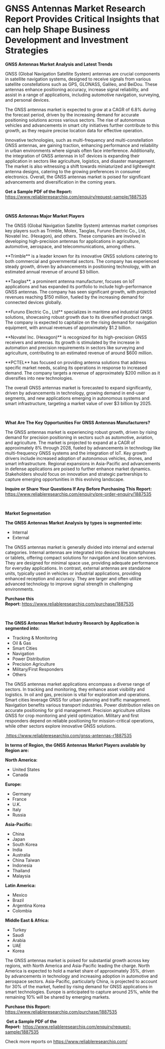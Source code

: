 <p><h1>GNSS Antennas Market Research Report Provides Critical Insights that can help Shape Business Development and Investment Strategies</h1></p><p><strong>GNSS Antennas Market Analysis and Latest Trends</strong></p>
<p><p>GNSS (Global Navigation Satellite System) antennas are crucial components in satellite navigation systems, designed to receive signals from various satellite constellations such as GPS, GLONASS, Galileo, and BeiDou. These antennas enhance positioning accuracy, increase signal reliability, and assist in a range of applications, including automotive navigation, surveying, and personal devices.</p><p>The GNSS antennas market is expected to grow at a CAGR of 6.8% during the forecast period, driven by the increasing demand for accurate positioning solutions across various sectors. The rise of autonomous vehicles and advancements in smart city initiatives further contribute to this growth, as they require precise location data for effective operation. </p><p>Innovative technologies, such as multi-frequency and multi-constellation GNSS antennas, are gaining traction, enhancing performance and reliability in urban environments where signals often face interference. Additionally, the integration of GNSS antennas in IoT devices is expanding their application in sectors like agriculture, logistics, and disaster management. The market is also witnessing a shift towards miniaturized and lightweight antenna designs, catering to the growing preferences in consumer electronics. Overall, the GNSS antennas market is poised for significant advancements and diversification in the coming years.</p></p>
<p><strong>Get a Sample PDF of the Report:&nbsp;</strong> <a href="https://www.reliableresearchiq.com/enquiry/request-sample/1887535?utm_campaign=2267&utm_medium=2&utm_source=Github&utm_content=ia&utm_term=11022025&utm_id=gnss-antennas">https://www.reliableresearchiq.com/enquiry/request-sample/1887535</a></p>
<p>&nbsp;</p>
<p><strong>GNSS Antennas Major Market Players</strong></p>
<p><p>The GNSS (Global Navigation Satellite System) antennas market comprises key players such as Trimble, Molex, Taoglas, Furuno Electric Co., Ltd, Novatel Inc. (Hexagon), and others. These companies are involved in developing high-precision antennas for applications in agriculture, automotive, aerospace, and telecommunications, among others.</p><p>**Trimble** is a leader known for its innovative GNSS solutions catering to both commercial and governmental sectors. The company has experienced steady growth, driven by advancements in positioning technology, with an estimated annual revenue of around $3 billion.</p><p>**Taoglas**, a prominent antenna manufacturer, focuses on IoT applications and has expanded its portfolio to include high-performance GNSS antennas. The company has seen significant growth, with projected revenues reaching $150 million, fueled by the increasing demand for connected devices globally.</p><p>**Furuno Electric Co., Ltd** specializes in maritime and industrial GNSS solutions, showcasing robust growth due to its diversified product range. The company is expected to capitalize on the rising demand for navigation equipment, with annual revenues of approximately $1.2 billion.</p><p>**Novatel Inc. (Hexagon)** is recognized for its high-precision GNSS receivers and antennas. Its growth is stimulated by the increase in automation and precision requirements in sectors like surveying and agriculture, contributing to an estimated revenue of around $600 million.</p><p>**PCTEL** has focused on providing antenna solutions that address specific market needs, scaling its operations in response to increased demand. The company targets a revenue of approximately $200 million as it diversifies into new technologies.</p><p>The overall GNSS antennas market is forecasted to expand significantly, driven by advancements in technology, growing demand in end-user segments, and new applications emerging in autonomous systems and smart infrastructure, targeting a market value of over $3 billion by 2025.</p></p>
<p>&nbsp;</p>
<p><strong>What Are The Key Opportunities For GNSS Antennas Manufacturers?</strong></p>
<p><p>The GNSS antennas market is experiencing robust growth, driven by rising demand for precision positioning in sectors such as automotive, aviation, and agriculture. The market is projected to expand at a CAGR of approximately 8% through 2028, fueled by advancements in technology like multi-frequency GNSS systems and the integration of IoT. Key growth drivers include increased adoption of autonomous vehicles, drones, and smart infrastructure. Regional expansions in Asia-Pacific and advancements in defense applications are poised to further enhance market dynamics. Stakeholders should focus on innovation and strategic partnerships to capture emerging opportunities in this evolving landscape.</p></p>
<p><strong>Inquire or Share Your Questions If Any Before Purchasing This Report:</strong> <a href="https://www.reliableresearchiq.com/enquiry/pre-order-enquiry/1887535?utm_campaign=2267&utm_medium=2&utm_source=Github&utm_content=ia&utm_term=11022025&utm_id=gnss-antennas">https://www.reliableresearchiq.com/enquiry/pre-order-enquiry/1887535</a></p>
<p>&nbsp;</p>
<p><strong>Market Segmentation</strong></p>
<p><strong>The GNSS Antennas Market Analysis by types is segmented into:</strong></p>
<p><ul><li>Internal</li><li>External</li></ul></p>
<p><p>The GNSS antennas market is generally divided into internal and external categories. Internal antennas are integrated into devices like smartphones or tablets, offering compact solutions for navigation and location services. They are designed for minimal space use, providing adequate performance for everyday applications. In contrast, external antennas are standalone units, typically used in vehicles or industrial applications, providing enhanced reception and accuracy. They are larger and often utilize advanced technology to improve signal strength in challenging environments.</p></p>
<p><strong>Purchase this Report:&nbsp;</strong><a href="https://www.reliableresearchiq.com/purchase/1887535?utm_campaign=2267&utm_medium=2&utm_source=Github&utm_content=ia&utm_term=11022025&utm_id=gnss-antennas">https://www.reliableresearchiq.com/purchase/1887535</a></p>
<p>&nbsp;</p>
<p><strong>The GNSS Antennas Market Industry Research by Application is segmented into:</strong></p>
<p><ul><li>Tracking & Monitoring</li><li>Oil & Gas</li><li>Smart Cities</li><li>Navigation</li><li>Power Distribution</li><li>Precision Agriculture</li><li>Military/First Responders</li><li>Others</li></ul></p>
<p><p>The GNSS antennas market applications encompass a diverse range of sectors. In tracking and monitoring, they enhance asset visibility and logistics. In oil and gas, precision is vital for exploration and operations. Smart cities leverage GNSS for urban planning and traffic management. Navigation benefits various transport industries. Power distribution relies on accurate positioning for grid management. Precision agriculture utilizes GNSS for crop monitoring and yield optimization. Military and first responders depend on reliable positioning for mission-critical operations, while other sectors explore innovative GNSS solutions.</p></p>
<p><a href="https://www.reliableresearchiq.com/gnss-antennas-r1887535?utm_campaign=2267&utm_medium=2&utm_source=Github&utm_content=ia&utm_term=11022025&utm_id=gnss-antennas">&nbsp;https://www.reliableresearchiq.com/gnss-antennas-r1887535</a></p>
<p><strong>In terms of Region, the GNSS Antennas Market Players available by Region are:</strong></p>
<p>
    <p> <strong> North America: </strong>
        <ul>
            <li>United States</li>
            <li>Canada</li>
        </ul>
        </p> 
    <p> <strong> Europe: </strong>
        <ul>
            <li>Germany</li>
            <li>France</li>
            <li>U.K.</li>
            <li>Italy</li>
            <li>Russia</li>
        </ul>
        </p> 
    <p> <strong> Asia-Pacific: </strong>
        <ul>
            <li>China</li>
            <li>Japan</li>
            <li>South Korea</li>
            <li>India</li>
            <li>Australia</li>
            <li>China Taiwan</li>
            <li>Indonesia</li>
            <li>Thailand</li>
            <li>Malaysia</li>
        </ul>
        </p> 
    <p> <strong> Latin America: </strong>
        <ul>
            <li>Mexico</li>
            <li>Brazil</li>
            <li>Argentina Korea</li>
            <li>Colombia</li>
        </ul>
        </p> 
    <p> <strong> Middle East & Africa: </strong>
        <ul>
            <li>Turkey</li>
            <li>Saudi</li>
            <li>Arabia</li>
            <li>UAE</li>
            <li>Korea</li>
        </ul>
    </p>
    </p>
<p><p>The GNSS antennas market is poised for substantial growth across key regions, with North America and Asia-Pacific leading the charge. North America is expected to hold a market share of approximately 35%, driven by advancements in technology and increasing adoption in automotive and aerospace sectors. Asia-Pacific, particularly China, is projected to account for 30% of the market, fueled by rising demand for GNSS applications in smart technologies. Europe is anticipated to capture around 25%, while the remaining 10% will be shared by emerging markets.</p></p>
<p><strong>Purchase this Report: </strong><a href="https://www.reliableresearchiq.com/purchase/1887535?utm_campaign=2267&utm_medium=2&utm_source=Github&utm_content=ia&utm_term=11022025&utm_id=gnss-antennas">https://www.reliableresearchiq.com/purchase/1887535</a></p>
<p>&nbsp;<strong>Get a Sample PDF of the Report:&nbsp;&nbsp;</strong><a href="https://www.reliableresearchiq.com/enquiry/request-sample/1887535?utm_campaign=2267&utm_medium=2&utm_source=Github&utm_content=ia&utm_term=11022025&utm_id=gnss-antennas">https://www.reliableresearchiq.com/enquiry/request-sample/1887535</a></p>
<p><strong></strong></p>
<p>Check more reports on <a href="https://www.reliableresearchiq.com/?utm_campaign=2267&utm_medium=2&utm_source=Github&utm_content=ia&utm_term=11022025&utm_id=gnss-antennas">https://www.reliableresearchiq.com/</a></p>